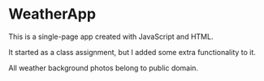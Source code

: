 # WeatherApp

This is a single-page app created with JavaScript and HTML. 

It started as a class assignment, but I added some extra functionality to it.

All weather background photos belong to public domain.
